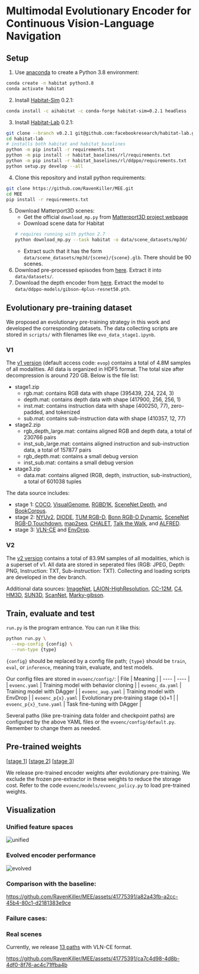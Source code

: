 # Multimodal Evolutionary Encoder for Continuous Vision-Language Navigation

## Setup
1. Use [anaconda](https://anaconda.org/) to create a Python 3.8 environment:
```bash
conda create -n habitat python3.8
conda activate habitat
```
2. Install [Habitat-Sim](https://github.com/facebookresearch/habitat-sim/tree/v0.2.1) 0.2.1:
```bash
conda install -c aihabitat -c conda-forge habitat-sim=0.2.1 headless
```
3. Install [Habitat-Lab](https://github.com/facebookresearch/habitat-lab/tree/v0.2.1) 0.2.1:
```bash
git clone --branch v0.2.1 git@github.com:facebookresearch/habitat-lab.git
cd habitat-lab
# installs both habitat and habitat_baselines
python -m pip install -r requirements.txt
python -m pip install -r habitat_baselines/rl/requirements.txt
python -m pip install -r habitat_baselines/rl/ddppo/requirements.txt
python setup.py develop --all
```
4. Clone this repository and install python requirements:
```bash
git clone https://github.com/RavenKiller/MEE.git
cd MEE
pip install -r requirements.txt
```
5. Download Matterport3D scenes:
   + Get the official `download_mp.py` from [Matterport3D project webpage](https://niessner.github.io/Matterport/)
   + Download scene data for Habitat
    ```bash
    # requires running with python 2.7
    python download_mp.py --task habitat -o data/scene_datasets/mp3d/
    ```
   + Extract such that it has the form `data/scene_datasets/mp3d/{scene}/{scene}.glb`. There should be 90 scenes.
6. Download pre-processed episodes from [here](https://www.jianguoyun.com/p/DRKVWtQQhY--CRiE0voEIAA). Extract it into `data/datasets/`.
7. Download the depth encoder from [here](https://www.jianguoyun.com/p/DREiSbAQhY--CRjv0foEIAA). Extract the model to `data/ddppo-models/gibson-4plus-resnet50.pth`.

## Evolutionary pre-training dataset
We proposed an evolutionary pre-training strategy in this work and developed the corresponding datasets. The data collecting scripts are stored in `scripts/` with filenames like `evo_data_stage1.ipynb`.

### V1
The [v1 version](https://pan.baidu.com/s/1smZFxuhxsPaF6dSjI0QHUw) (default access code: `evop`) contains a total of 4.8M samples of all modalities. All data is organized in HDF5 format. The total size after decompression is around 720 GB. Below is the file list:
+ stage1.zip
    + rgb.mat: contains RGB data with shape (395439, 224, 224, 3)
    + depth.mat: contains depth data with shape (417900, 256, 256, 1)
    + inst.mat: contains instruction data with shape (400250, 77), zero-padded, and tokenized
    + sub.mat: contains sub-instruction data with shape (410357, 12, 77)
+ stage2.zip
    + rgb_depth_large.mat: contains aligned RGB and depth data, a total of 230766 pairs
    + inst_sub_large.mat: contains aligned instruction and sub-instruction data, a total of 157877 pairs
    + rgb_depth.mat: contains a small debug version
    + inst_sub.mat: contains a small debug version
+ stage3.zip
    + data.mat: contains aligned (RGB, depth, instruction, sub-instruction), a total of 601038 tuples 

The data source includes:
+ stage 1: [COCO](https://cocodataset.org/#home), [VisualGenome](https://visualgenome.org/), [RGBD1K](https://github.com/xuefeng-zhu5/RGBD1K), [SceneNet Depth](https://robotvault.bitbucket.io/scenenet-rgbd.html), and [BookCorpus](https://huggingface.co/datasets/bookcorpus).
+ stage 2: [NYUv2](http://horatio.cs.nyu.edu/mit/silberman/nyu_depth_v2/nyu_depth_v2_labeled.mat), [DIODE](https://diode-dataset.org/), [TUM RGB-D](https://vision.in.tum.de/data/datasets/rgbd-dataset/download), [Bonn RGB-D Dynamic](http://www.ipb.uni-bonn.de/data/rgbd-dynamic-dataset/), [SceneNet RGB-D](https://robotvault.bitbucket.io/scenenet-rgbd.html),[Touchdown](https://github.com/lil-lab/touchdown), [map2seq](https://map2seq.schumann.pub/dataset/download/), [CHALET](https://github.com/lil-lab/chalet), [Talk the Walk](https://github.com/facebookresearch/talkthewalk), and [ALFRED](https://github.com/askforalfred/alfred).
+ stage 3: [VLN-CE](https://github.com/jacobkrantz/VLN-CE) and [EnvDrop](https://github.com/airsplay/R2R-EnvDrop).

### V2
The [v2 version](https://pan.baidu.com/s/14RmyVNhOjpKJz2IFqU_gQg) contains a total of 83.9M samples of all modalities, which is a superset of v1.
All data are stored in seperated files (RGB: JPEG, Depth: PNG, Instruction: TXT, Sub-instruction: TXT). 
Collecting and loading scripts are developed in the dev branch.

Additional data sources:
[ImageNet](https://www.image-net.org/), [LAION-HighResolution](https://huggingface.co/datasets/laion/laion-high-resolution), [CC-12M](https://github.com/google-research-datasets/conceptual-12m), [C4](https://www.tensorflow.org/datasets/catalog/c4), [HM3D](https://aihabitat.org/datasets/hm3d/), [SUN3D](https://sun3d.cs.princeton.edu/), [ScanNet](http://www.scan-net.org/), [Marky-gibson](https://github.com/google-research-datasets/RxR/blob/main/marky-mT5/README.md).

## Train, evaluate and test
`run.py` is the program entrance. You can run it like this:
```bash
python run.py \
  --exp-config {config} \
  --run-type {type}
```
`{config}` should be replaced by a config file path; `{type}` should be `train`, `eval`, or `inference`, meaning train, evaluate, and test models.

Our config files are stored in `evoenc/config/`:
| File | Meaning |
| ---- | ---- |
| `evoenc.yaml` | Training model with behavior cloning |
| `evoenc_da.yaml` | Training model with DAgger |
| `evoenc_aug.yaml` | Training model with EnvDrop |
| `evoenc_p{x}.yaml` | Evolutionary pre-training stage {x}+1 |
| `evoenc_p{x}_tune.yaml` | Task fine-tuning with DAgger |

Several paths (like pre-training data folder and checkpoint paths) are configured by the above YAML files or the `evoenc/config/default.py`. Remember to change them as needed.

## Pre-trained weights
\[[stage 1](https://www.jianguoyun.com/p/DQDYoIIQhY--CRiy0_oEIAA)\] \[[stage 2](https://www.jianguoyun.com/p/DYfUQDQQhY--CRi80_oEIAA)\] \[[stage 3](https://www.jianguoyun.com/p/DfU_ZLgQhY--CRjB0_oEIAA)\]

We release pre-trained encoder weights after evolutionary pre-training. We exclude the frozen pre-extractor in these weights to reduce the storage cost. Refer to the code `evoenc/models/evoenc_policy.py` to load pre-trained weights.

## Visualization
### Unified feature spaces
![unified](https://github.com/RavenKiller/MEE/assets/41775391/d26de2a4-d687-45eb-b2e9-3b22b68a929d)



### Evolved encoder performance
![evolved](https://github.com/RavenKiller/MEE/assets/41775391/1364edc2-c561-4e09-9241-f0d306be8652)




### Comparison with the baseline:


https://github.com/RavenKiller/MEE/assets/41775391/a82a43fb-a2cc-45b4-80c1-d2181383e9ce





### Failure cases:

### Real scenes

Currently, we release [13 paths](https://www.jianguoyun.com/p/DcB0_TwQlY_kBxivhrsFIAA) with VLN-CE format.

https://github.com/RavenKiller/MEE/assets/41775391/ca7c4d98-4d8b-4df0-8f76-ac4c71ffba4b


